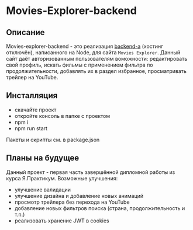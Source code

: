 # Movies-Explorer-backend

## Описание

Movies-explorer-backend - это реализация [backend-а](https://successful-wish.surge.sh) (хостинг отключён), написанного на Node, для сайта `Movies Explorer`. Данный сайт даёт авторизованным пользователям воможности: редактировать свой профиль, искать фильмы с применением фильтра по продолжительности, добавлять их в раздел избранное, просматривать трейлер на YouTube. 

## Инсталляция

* скачайте проект
* откройте консоль в папке с проектом
* npm i
* npm run start

Пакеты и скрипты см. в package.json

## Планы на будущее

Данный проект - первая часть завершённой дипломной работы из курса Я.Практикум. Возможные улучшения:

* улучшение валидации
* улучшение дизайна и добавление новых анимаций
* просмотр трейлера без перехода на YouTube
* добавление новых фильтров поиска (страна, продолжительность и т.п.)
* реализовать хранение JWT в cookies
